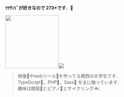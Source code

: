 **ﾂﾅｻﾝﾄﾞが好きなので 273\*です．🥪**

<img  height="170" src="https://github-profile-summary-cards.vercel.app/api/cards/profile-details?username=273Do&theme=github_dark"><img src="https://github-readme-stats.vercel.app/api/top-langs/?username=273Do&layout=compact&count_private=true&hide_border=true&theme=github_dark">

> 映像🎥やwebツール🔮を作ってる関西の大学生です．  
> TypeScript📘，PHP🐘，Sass🎨 を主に触っています．  
> 趣味は開発🚩とピアノ🎹とサイクリング🚲．
